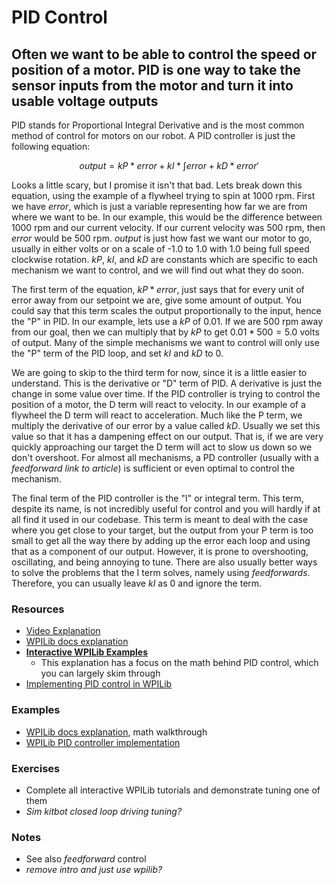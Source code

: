 # PID Control

## Often we want to be able to control the speed or position of a motor. PID is one way to take the sensor inputs from the motor and turn it into usable voltage outputs

PID stands for Proportional Integral Derivative and is the most common method of control for motors on our robot. A PID controller is just the following equation:

$$ output = kP * error + kI * \int error + kD * error ' $$

Looks a little scary, but I promise it isn't that bad. Lets break down this equation, using the example of a flywheel trying to spin at 1000 rpm. First we have $error$, which is just a variable representing how far we are from where we want to be. In our example, this would be the difference between 1000 rpm and our current velocity. If our current velocity was 500 rpm, then $error$ would be 500 rpm. $output$ is just how fast we want our motor to go, usually in either volts or on a scale of -1.0 to 1.0 with 1.0 being full speed clockwise rotation. $kP$, $kI$, and $kD$ are constants which are specific to each mechanism we want to control, and we will find out what they do soon.

The first term of the equation, $kP *error$, just says that for every unit of error away from our setpoint we are, give some amount of output. You could say that this term scales the output proportionally to the input, hence the "P" in PID. In our example, lets use a $kP$ of 0.01. If we are 500 rpm away from our goal, then we can multiply that by $kP$ to get $0.01* 500 = 5.0$ volts of output. Many of the simple mechanisms we want to control will only use the "P" term of the PID loop, and set $kI$ and $kD$ to 0.

We are going to skip to the third term for now, since it is a little easier to understand. This is the derivative or "D" term of PID. A derivative is just the change in some value over time. If the PID controller is trying to control the position of a motor, the D term will react to velocity. In our example of a flywheel the D term will react to acceleration. Much like the P term, we multiply the derivative of our error by a value called $kD$. Usually we set this value so that it has a dampening effect on our output. That is, if we are very quickly approaching our target the D term will act to slow us down so we don't overshoot. For almost all mechanisms, a PD controller (usually with a *feedforward* *link to article*) is sufficient or even optimal to control the mechanism.

The final term of the PID controller is the "I" or integral term. This term, despite its name, is not incredibly useful for control and you will hardly if at all find it used in our codebase. This term is meant to deal with the case where you get close to your target, but the output from your P term is too small to get all the way there by adding up the error each loop and using that as a component of our output. However, it is prone to overshooting, oscillating, and being annoying to tune. There are also usually better ways to solve the problems that the I term solves, namely using *feedforwards*. Therefore, you can usually leave $kI$ as 0 and ignore the term.

### Resources

- [Video Explanation](https://docs.wpilib.org/en/stable/docs/software/advanced-controls/introduction/pid-video.html#pid-introduction-video-by-wpi)
- [WPILib docs explanation](https://docs.wpilib.org/en/stable/docs/software/advanced-controls/introduction/introduction-to-pid.html#introduction-to-pid)
- [**Interactive WPILib Examples**](https://docs.wpilib.org/en/stable/docs/software/advanced-controls/introduction/tutorial-intro.html)
  - This explanation has a focus on the math behind PID control, which you can largely skim through
- [Implementing PID control in WPILib](https://docs.wpilib.org/en/stable/docs/software/advanced-controls/controllers/pidcontroller.html#pid-control-in-wpilib)

### Examples

- [WPILib docs explanation](https://docs.wpilib.org/en/stable/docs/software/advanced-controls/introduction/introduction-to-pid.html#introduction-to-pid), math walkthrough
- [WPILib PID controller implementation](https://github.com/wpilibsuite/allwpilib/blob/01490fc77b3543f80c47252d4bb1f44eb0573006/wpimath/src/main/java/edu/wpi/first/math/controller/PIDController.java)

### Exercises

- Complete all interactive WPILib tutorials and demonstrate tuning one of them
- *Sim kitbot closed loop driving tuning?*

### Notes

- See also *feedforward* control
- *remove intro and just use wpilib?*

